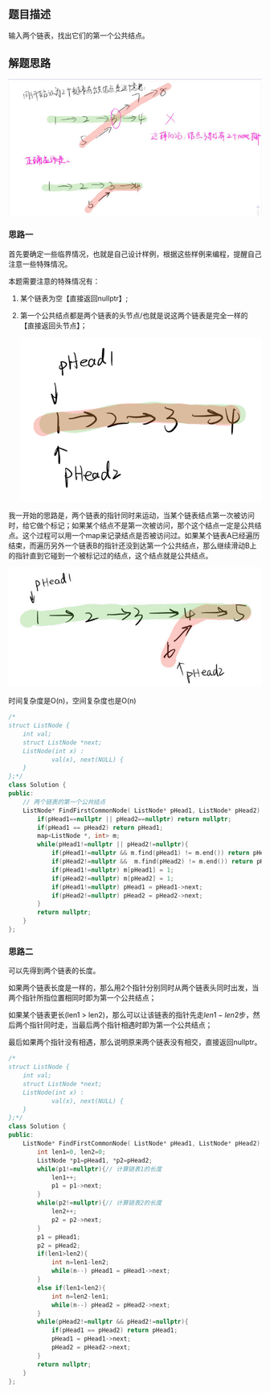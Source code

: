 ## 题目描述

输入两个链表，找出它们的第一个公共结点。

## 解题思路

![链表公共结点1](imgs/链表公共结点1.jpg)

### 思路一

首先要确定一些临界情况，也就是自己设计样例，根据这些样例来编程，提醒自己注意一些特殊情况。

本题需要注意的特殊情况有：

1. 某个链表为空【直接返回nullptr】;

2. 第一个公共结点都是两个链表的头节点/也就是说这两个链表是完全一样的【直接返回头节点】；

   ![链表公共结点2](imgs/链表公共结点2.jpg)

我一开始的思路是，两个链表的指针同时来运动，当某个链表结点第一次被访问时，给它做个标记；如果某个结点不是第一次被访问，那个这个结点一定是公共结点。这个过程可以用一个map来记录结点是否被访问过。如果某个链表A已经遍历结束，而遍历另外一个链表B的指针还没到达第一个公共结点，那么继续滑动B上的指针直到它碰到一个被标记过的结点，这个结点就是公共结点。

![链表公共结点3](imgs/链表公共结点3.jpg)

时间复杂度是O(n)，空间复杂度也是O(n)

```cpp
/*
struct ListNode {
	int val;
	struct ListNode *next;
	ListNode(int x) :
			val(x), next(NULL) {
	}
};*/
class Solution {
public:
    // 两个链表的第一个公共结点
    ListNode* FindFirstCommonNode( ListNode* pHead1, ListNode* pHead2) {
        if(pHead1==nullptr || pHead2==nullptr) return nullptr;
        if(pHead1 == pHead2) return pHead1;
        map<ListNode *, int> m;
        while(pHead1!=nullptr || pHead2!=nullptr){
            if(pHead1!=nullptr && m.find(pHead1) != m.end()) return pHead1; // 如果当前结点已经被标记过 则一定是公共结点
            if(pHead2!=nullptr &&  m.find(pHead2) != m.end()) return pHead2;
            if(pHead1!=nullptr) m[pHead1] = 1;
            if(pHead2!=nullptr) m[pHead2] = 1;
            if(pHead1!=nullptr) pHead1 = pHead1->next;
            if(pHead2!=nullptr) pHead2 = pHead2->next;
        }
        return nullptr;
    }
};
```

### 思路二

可以先得到两个链表的长度。

如果两个链表长度是一样的，那么用2个指针分别同时从两个链表头同时出发，当两个指针所指位置相同时即为第一个公共结点；

如果某个链表更长(len1 > len2)，那么可以让该链表的指针先走$len1 - len2$步，然后两个指针同时走，当最后两个指针相遇时即为第一个公共结点；

最后如果两个指针没有相遇，那么说明原来两个链表没有相交，直接返回nullptr。

```cpp
/*
struct ListNode {
	int val;
	struct ListNode *next;
	ListNode(int x) :
			val(x), next(NULL) {
	}
};*/
class Solution {
public:
    ListNode* FindFirstCommonNode( ListNode* pHead1, ListNode* pHead2) {
        int len1=0, len2=0;
        ListNode *p1=pHead1, *p2=pHead2;
        while(p1!=nullptr){// 计算链表1的长度
            len1++;
            p1 = p1->next;
        }
        while(p2!=nullptr){// 计算链表2的长度
            len2++;
            p2 = p2->next;
        }
        p1 = pHead1;
        p2 = pHead2;
        if(len1>len2){
            int n=len1-len2;
            while(n--) pHead1 = pHead1->next;
        }
        else if(len1<len2){
            int n=len2-len1;
            while(n--) pHead2 = pHead2->next;
        }
        while(pHead2!=nullptr && pHead2!=nullptr){
            if(pHead1 == pHead2) return pHead1;
            pHead1 = pHead1->next;
            pHead2 = pHead2->next;
        }
        return nullptr;
    }
};
```

